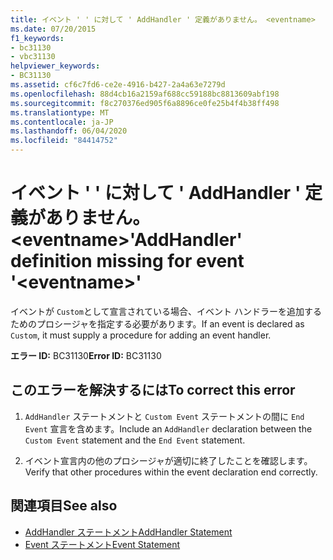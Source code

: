 ```yaml
---
title: イベント ' ' に対して ' AddHandler ' 定義がありません。 <eventname>
ms.date: 07/20/2015
f1_keywords:
- bc31130
- vbc31130
helpviewer_keywords:
- BC31130
ms.assetid: cf6c7fd6-ce2e-4916-b427-2a4a63e7279d
ms.openlocfilehash: 88d4cb16a2159af688cc59188bc8813609abf198
ms.sourcegitcommit: f8c270376ed905f6a8896ce0fe25b4f4b38ff498
ms.translationtype: MT
ms.contentlocale: ja-JP
ms.lasthandoff: 06/04/2020
ms.locfileid: "84414752"
---
```

# <a name="addhandler-definition-missing-for-event-eventname"></a><span data-ttu-id="d180d-102">イベント ' ' に対して ' AddHandler ' 定義がありません。 \<eventname></span><span class="sxs-lookup"><span data-stu-id="d180d-102">'AddHandler' definition missing for event '\<eventname>'</span></span>
<span data-ttu-id="d180d-103">イベントが `Custom`として宣言されている場合、イベント ハンドラーを追加するためのプロシージャを指定する必要があります。</span><span class="sxs-lookup"><span data-stu-id="d180d-103">If an event is declared as `Custom`, it must supply a procedure for adding an event handler.</span></span>  
  
 <span data-ttu-id="d180d-104">**エラー ID:** BC31130</span><span class="sxs-lookup"><span data-stu-id="d180d-104">**Error ID:** BC31130</span></span>  
  
## <a name="to-correct-this-error"></a><span data-ttu-id="d180d-105">このエラーを解決するには</span><span class="sxs-lookup"><span data-stu-id="d180d-105">To correct this error</span></span>  
  
1. <span data-ttu-id="d180d-106">`AddHandler` ステートメントと `Custom Event` ステートメントの間に `End Event` 宣言を含めます。</span><span class="sxs-lookup"><span data-stu-id="d180d-106">Include an `AddHandler` declaration between the `Custom Event` statement and the `End Event` statement.</span></span>  
  
2. <span data-ttu-id="d180d-107">イベント宣言内の他のプロシージャが適切に終了したことを確認します。</span><span class="sxs-lookup"><span data-stu-id="d180d-107">Verify that other procedures within the event declaration end correctly.</span></span>  
  
## <a name="see-also"></a><span data-ttu-id="d180d-108">関連項目</span><span class="sxs-lookup"><span data-stu-id="d180d-108">See also</span></span>

- [<span data-ttu-id="d180d-109">AddHandler ステートメント</span><span class="sxs-lookup"><span data-stu-id="d180d-109">AddHandler Statement</span></span>](../language-reference/statements/addhandler-statement.md)
- [<span data-ttu-id="d180d-110">Event ステートメント</span><span class="sxs-lookup"><span data-stu-id="d180d-110">Event Statement</span></span>](../language-reference/statements/event-statement.md)
